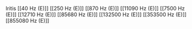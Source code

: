 Iritis
[[40 Hz (E)]]
[[250 Hz (E)]]
[[870 Hz (E)]]
[[11090 Hz (E)]]
[[7500 Hz (E)]]
[[12710 Hz (E)]]
[[85680 Hz (E)]]
[[132500 Hz (E)]]
[[353500 Hz (E)]]
[[855080 Hz (E)]]